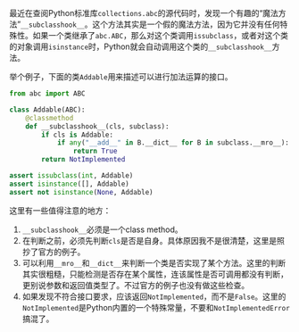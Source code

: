 最近在查阅Python标准库`collections.abc`的源代码时，发现一个有趣的“魔法方法”`__subclasshook__`。这个方法其实是一个假的魔法方法，因为它并没有任何特殊性。如果一个类继承了`abc.ABC`，那么对这个类调用`issubclass`，或者对这个类的对象调用`isinstance`时，Python就会自动调用这个类的`__subclasshook__`方法。

举个例子，下面的类`Addable`用来描述可以进行加法运算的接口。

```python
from abc import ABC

class Addable(ABC):
    @classmethod
    def __subclasshook__(cls, subclass):
        if cls is Addable:
            if any("__add__" in B.__dict__ for B in subclass.__mro__):
                return True
        return NotImplemented

assert issubclass(int, Addable)
assert isinstance([], Addable)
assert not isinstance(None, Addable)
```

这里有一些值得注意的地方：

1. `__subclasshook__`必须是一个class method。
2. 在判断之前，必须先判断`cls`是否是自身。具体原因我不是很清楚，这里是照抄了官方的例子。
3. 可以利用`__mro__`和`__dict__`来判断一个类是否实现了某个方法。这里的判断其实很粗糙，只能检测是否存在某个属性，连该属性是否可调用都没有判断，更别说参数和返回值类型了。不过官方的例子也没有做这些检查。
4. 如果发现不符合接口要求，应该返回`NotImplemented`，而不是`False`。这里的`NotImplemented`是Python内置的一个特殊常量，不要和`NotImplementedError`搞混了。

